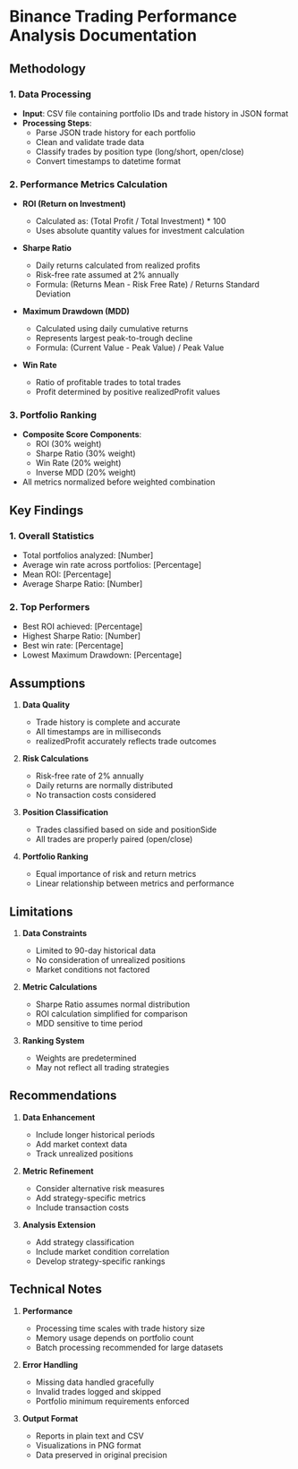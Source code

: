 # Binance Trading Performance Analysis Documentation

## Methodology

### 1. Data Processing
- **Input**: CSV file containing portfolio IDs and trade history in JSON format
- **Processing Steps**:
  - Parse JSON trade history for each portfolio
  - Clean and validate trade data
  - Classify trades by position type (long/short, open/close)
  - Convert timestamps to datetime format

### 2. Performance Metrics Calculation
- **ROI (Return on Investment)**
  - Calculated as: (Total Profit / Total Investment) * 100
  - Uses absolute quantity values for investment calculation

- **Sharpe Ratio**
  - Daily returns calculated from realized profits
  - Risk-free rate assumed at 2% annually
  - Formula: (Returns Mean - Risk Free Rate) / Returns Standard Deviation

- **Maximum Drawdown (MDD)**
  - Calculated using daily cumulative returns
  - Represents largest peak-to-trough decline
  - Formula: (Current Value - Peak Value) / Peak Value

- **Win Rate**
  - Ratio of profitable trades to total trades
  - Profit determined by positive realizedProfit values

### 3. Portfolio Ranking
- **Composite Score Components**:
  - ROI (30% weight)
  - Sharpe Ratio (30% weight)
  - Win Rate (20% weight)
  - Inverse MDD (20% weight)
- All metrics normalized before weighted combination

## Key Findings

### 1. Overall Statistics
- Total portfolios analyzed: [Number]
- Average win rate across portfolios: [Percentage]
- Mean ROI: [Percentage]
- Average Sharpe Ratio: [Number]

### 2. Top Performers
- Best ROI achieved: [Percentage]
- Highest Sharpe Ratio: [Number]
- Best win rate: [Percentage]
- Lowest Maximum Drawdown: [Percentage]

## Assumptions

1. **Data Quality**
   - Trade history is complete and accurate
   - All timestamps are in milliseconds
   - realizedProfit accurately reflects trade outcomes

2. **Risk Calculations**
   - Risk-free rate of 2% annually
   - Daily returns are normally distributed
   - No transaction costs considered

3. **Position Classification**
   - Trades classified based on side and positionSide
   - All trades are properly paired (open/close)

4. **Portfolio Ranking**
   - Equal importance of risk and return metrics
   - Linear relationship between metrics and performance

## Limitations

1. **Data Constraints**
   - Limited to 90-day historical data
   - No consideration of unrealized positions
   - Market conditions not factored

2. **Metric Calculations**
   - Sharpe Ratio assumes normal distribution
   - ROI calculation simplified for comparison
   - MDD sensitive to time period

3. **Ranking System**
   - Weights are predetermined
   - May not reflect all trading strategies

## Recommendations

1. **Data Enhancement**
   - Include longer historical periods
   - Add market context data
   - Track unrealized positions

2. **Metric Refinement**
   - Consider alternative risk measures
   - Add strategy-specific metrics
   - Include transaction costs

3. **Analysis Extension**
   - Add strategy classification
   - Include market condition correlation
   - Develop strategy-specific rankings

## Technical Notes

1. **Performance**
   - Processing time scales with trade history size
   - Memory usage depends on portfolio count
   - Batch processing recommended for large datasets

2. **Error Handling**
   - Missing data handled gracefully
   - Invalid trades logged and skipped
   - Portfolio minimum requirements enforced

3. **Output Format**
   - Reports in plain text and CSV
   - Visualizations in PNG format
   - Data preserved in original precision 